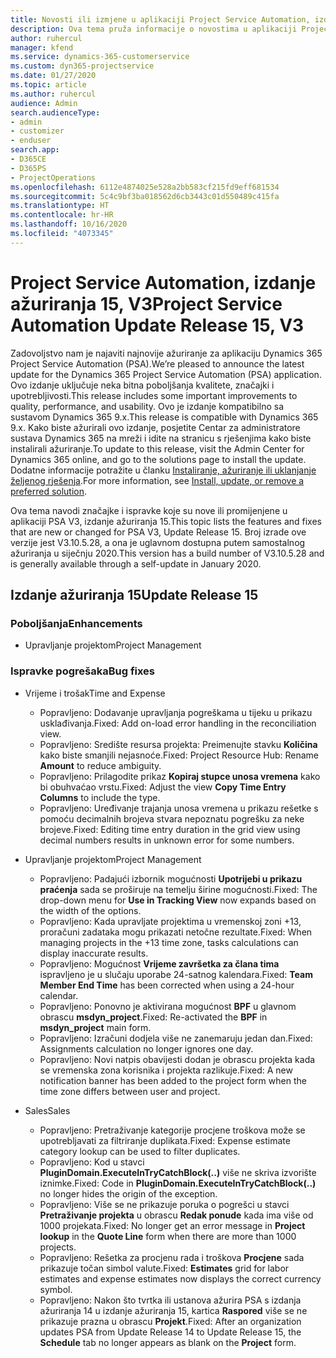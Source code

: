 ```yaml
---
title: Novosti ili izmjene u aplikaciji Project Service Automation, izdanje ažuriranja 15, V3
description: Ova tema pruža informacije o novostima u aplikaciji Project Service Automation, izdanje ažuriranja 15, V3.
author: ruhercul
manager: kfend
ms.service: dynamics-365-customerservice
ms.custom: dyn365-projectservice
ms.date: 01/27/2020
ms.topic: article
ms.author: ruhercul
audience: Admin
search.audienceType:
- admin
- customizer
- enduser
search.app:
- D365CE
- D365PS
- ProjectOperations
ms.openlocfilehash: 6112e4874025e528a2bb583cf215fd9eff681534
ms.sourcegitcommit: 5c4c9bf3ba018562d6cb3443c01d550489c415fa
ms.translationtype: HT
ms.contentlocale: hr-HR
ms.lasthandoff: 10/16/2020
ms.locfileid: "4073345"
---
```

# <a name="project-service-automation-update-release-15-v3"></a><span data-ttu-id="bc6f4-103">Project Service Automation, izdanje ažuriranja 15, V3</span><span class="sxs-lookup"><span data-stu-id="bc6f4-103">Project Service Automation Update Release 15, V3</span></span>

<span data-ttu-id="bc6f4-104">Zadovoljstvo nam je najaviti najnovije ažuriranje za aplikaciju Dynamics 365 Project Service Automation (PSA).</span><span class="sxs-lookup"><span data-stu-id="bc6f4-104">We’re pleased to announce the latest update for the Dynamics 365 Project Service Automation (PSA) application.</span></span> <span data-ttu-id="bc6f4-105">Ovo izdanje uključuje neka bitna poboljšanja kvalitete, značajki i upotrebljivosti.</span><span class="sxs-lookup"><span data-stu-id="bc6f4-105">This release includes some important improvements to quality, performance, and usability.</span></span> <span data-ttu-id="bc6f4-106">Ovo je izdanje kompatibilno sa sustavom Dynamics 365 9.x.</span><span class="sxs-lookup"><span data-stu-id="bc6f4-106">This release is compatible with Dynamics 365 9.x.</span></span> <span data-ttu-id="bc6f4-107">Kako biste ažurirali ovo izdanje, posjetite Centar za administratore sustava Dynamics 365 na mreži i idite na stranicu s rješenjima kako biste instalirali ažuriranje.</span><span class="sxs-lookup"><span data-stu-id="bc6f4-107">To update to this release, visit the Admin Center for Dynamics 365 online, and go to the solutions page to install the update.</span></span> <span data-ttu-id="bc6f4-108">Dodatne informacije potražite u članku [Instaliranje, ažuriranje ili uklanjanje željenog rješenja](https://docs.microsoft.com/power-platform/admin/install-remove-preferred-solution).</span><span class="sxs-lookup"><span data-stu-id="bc6f4-108">For more information, see [Install, update, or remove a preferred solution](https://docs.microsoft.com/power-platform/admin/install-remove-preferred-solution).</span></span>

<span data-ttu-id="bc6f4-109">Ova tema navodi značajke i ispravke koje su nove ili promijenjene u aplikaciji PSA V3, izdanje ažuriranja 15.</span><span class="sxs-lookup"><span data-stu-id="bc6f4-109">This topic lists the features and fixes that are new or changed for PSA V3, Update Release 15.</span></span> <span data-ttu-id="bc6f4-110">Broj izrade ove verzije jest V3.10.5.28, a ona je uglavnom dostupna putem samostalnog ažuriranja u siječnju 2020.</span><span class="sxs-lookup"><span data-stu-id="bc6f4-110">This version has a build number of V3.10.5.28 and is generally available through a self-update in January 2020.</span></span>

## <a name="update-release-15"></a><span data-ttu-id="bc6f4-111">Izdanje ažuriranja 15</span><span class="sxs-lookup"><span data-stu-id="bc6f4-111">Update Release 15</span></span> 

### <a name="enhancements"></a><span data-ttu-id="bc6f4-112">Poboljšanja</span><span class="sxs-lookup"><span data-stu-id="bc6f4-112">Enhancements</span></span>

- <span data-ttu-id="bc6f4-113">Upravljanje projektom</span><span class="sxs-lookup"><span data-stu-id="bc6f4-113">Project Management</span></span>

### <a name="bug-fixes"></a><span data-ttu-id="bc6f4-114">Ispravke pogrešaka</span><span class="sxs-lookup"><span data-stu-id="bc6f4-114">Bug fixes</span></span>

- <span data-ttu-id="bc6f4-115">Vrijeme i trošak</span><span class="sxs-lookup"><span data-stu-id="bc6f4-115">Time and Expense</span></span>

  - <span data-ttu-id="bc6f4-116">Popravljeno: Dodavanje upravljanja pogreškama u tijeku u prikazu usklađivanja.</span><span class="sxs-lookup"><span data-stu-id="bc6f4-116">Fixed: Add on-load error handling in the reconciliation view.</span></span>
  - <span data-ttu-id="bc6f4-117">Popravljeno: Središte resursa projekta: Preimenujte stavku **Količina** kako biste smanjili nejasnoće.</span><span class="sxs-lookup"><span data-stu-id="bc6f4-117">Fixed: Project Resource Hub: Rename **Amount** to reduce ambiguity.</span></span>
  - <span data-ttu-id="bc6f4-118">Popravljeno: Prilagodite prikaz **Kopiraj stupce unosa vremena** kako bi obuhvaćao vrstu.</span><span class="sxs-lookup"><span data-stu-id="bc6f4-118">Fixed: Adjust the view **Copy Time Entry Columns** to include the type.</span></span>
  - <span data-ttu-id="bc6f4-119">Popravljeno: Uređivanje trajanja unosa vremena u prikazu rešetke s pomoću decimalnih brojeva stvara nepoznatu pogrešku za neke brojeve.</span><span class="sxs-lookup"><span data-stu-id="bc6f4-119">Fixed: Editing time entry duration in the grid view using decimal numbers results in unknown error for some numbers.</span></span>

- <span data-ttu-id="bc6f4-120">Upravljanje projektom</span><span class="sxs-lookup"><span data-stu-id="bc6f4-120">Project Management</span></span>

  - <span data-ttu-id="bc6f4-121">Popravljeno: Padajući izbornik mogućnosti **Upotrijebi u prikazu praćenja** sada se proširuje na temelju širine mogućnosti.</span><span class="sxs-lookup"><span data-stu-id="bc6f4-121">Fixed: The drop-down menu for **Use in Tracking View** now expands based on the width of the options.</span></span>
  - <span data-ttu-id="bc6f4-122">Popravljeno: Kada upravljate projektima u vremenskoj zoni +13, proračuni zadataka mogu prikazati netočne rezultate.</span><span class="sxs-lookup"><span data-stu-id="bc6f4-122">Fixed: When managing projects in the +13 time zone, tasks calculations can display inaccurate results.</span></span>
  - <span data-ttu-id="bc6f4-123">Popravljeno: Mogućnost **Vrijeme završetka za člana tima** ispravljeno je u slučaju uporabe 24-satnog kalendara.</span><span class="sxs-lookup"><span data-stu-id="bc6f4-123">Fixed: **Team Member End Time** has been corrected when using a 24-hour calendar.</span></span>
  - <span data-ttu-id="bc6f4-124">Popravljeno: Ponovno je aktivirana mogućnost **BPF** u glavnom obrascu **msdyn_project**.</span><span class="sxs-lookup"><span data-stu-id="bc6f4-124">Fixed: Re-activated the **BPF** in **msdyn_project** main form.</span></span>
  - <span data-ttu-id="bc6f4-125">Popravljeno: Izračuni dodjela više ne zanemaruju jedan dan.</span><span class="sxs-lookup"><span data-stu-id="bc6f4-125">Fixed: Assignments calculation no longer ignores one day.</span></span>
  - <span data-ttu-id="bc6f4-126">Popravljeno: Novi natpis obavijesti dodan je obrascu projekta kada se vremenska zona korisnika i projekta razlikuje.</span><span class="sxs-lookup"><span data-stu-id="bc6f4-126">Fixed: A new notification banner has been added to the project form when the time zone differs between user and project.</span></span>

- <span data-ttu-id="bc6f4-127">Sales</span><span class="sxs-lookup"><span data-stu-id="bc6f4-127">Sales</span></span>

  - <span data-ttu-id="bc6f4-128">Popravljeno: Pretraživanje kategorije procjene troškova može se upotrebljavati za filtriranje duplikata.</span><span class="sxs-lookup"><span data-stu-id="bc6f4-128">Fixed: Expense estimate category lookup can be used to filter duplicates.</span></span>
  - <span data-ttu-id="bc6f4-129">Popravljeno: Kod u stavci **PluginDomain.ExecuteInTryCatchBlock(..)** više ne skriva izvorište iznimke.</span><span class="sxs-lookup"><span data-stu-id="bc6f4-129">Fixed: Code in **PluginDomain.ExecuteInTryCatchBlock(..)** no longer hides the origin of the exception.</span></span>
  - <span data-ttu-id="bc6f4-130">Popravljeno: Više se ne prikazuje poruka o pogrešci u stavci **Pretraživanje projekta** u obrascu **Redak ponude** kada ima više od 1000 projekata.</span><span class="sxs-lookup"><span data-stu-id="bc6f4-130">Fixed: No longer get an error message in **Project lookup** in the **Quote Line** form when there are more than 1000 projects.</span></span>
  - <span data-ttu-id="bc6f4-131">Popravljeno: Rešetka za procjenu rada i troškova **Procjene** sada prikazuje točan simbol valute.</span><span class="sxs-lookup"><span data-stu-id="bc6f4-131">Fixed: **Estimates** grid for labor estimates and expense estimates now displays the correct currency symbol.</span></span>
  - <span data-ttu-id="bc6f4-132">Popravljeno: Nakon što tvrtka ili ustanova ažurira PSA s izdanja ažuriranja 14 u izdanje ažuriranja 15, kartica **Raspored** više se ne prikazuje prazna u obrascu **Projekt**.</span><span class="sxs-lookup"><span data-stu-id="bc6f4-132">Fixed: After an organization updates PSA from Update Release 14 to Update Release 15, the **Schedule** tab no longer appears as blank on the **Project** form.</span></span>
